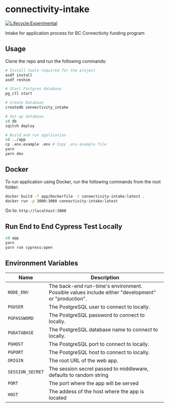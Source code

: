 # connectivity-intake

[![Lifecycle:Experimental](https://img.shields.io/badge/Lifecycle-Experimental-339999)](<Redirect-URL>)

Intake for application process for BC Connectivity funding program

## Usage
Clone the repo and run the following commands:
```bash
# Install tools required for the project
asdf install
asdf reshim

# Start Postgres database
pg_ctl start

# Create Database
createdb connectivity_intake

# Set up database
cd db
sqitch deploy

# Build and run application
cd ../app
cp .env.example .env # Copy .env.example file
yarn
yarn dev
```
## Docker
To run application using Docker, run the following commands from the root folder:
```bash
docker build -f app/Dockerfile -t connectivity-intake:latest .
docker run -p 3000:3000 connectivity-intake:latest
```
Go to: `http://localhost:3000`

## Run End to End Cypress Test Locally
```bash
cd app
yarn
yarn run cypress:open
```
## Environment Variables

| Name             | Description                                                                                       |
|------------------|---------------------------------------------------------------------------------------------------|
| `NODE_ENV`       | The back-end run-time's environment. Possible values include either "development" or "production".|
| `PGUSER`         | The PostgreSQL user to connect to locally.                                                        |
| `PGPASSWORD`     | The PostgreSQL password to connect to locally.                                                    |
| `PGDATABASE`     | The PostgreSQL database name to connect to locally.                                               |
| `PGHOST`         | The PostgreSQL port to connect to locally.                                                        |
| `PGPORT`         | The PostgreSQL host to connect to locally.                                                        |
| `ORIGIN`         | The root URL of the web app.                                                                      |
| `SESSION_SECRET` | The session secret passed to middleware, defaults to random string                                |
| `PORT`           | The port where the app will be served                                                             |
| `HOST`           | The addess of the host where the app is located                                                   |
